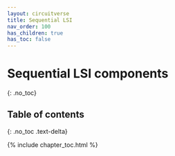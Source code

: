 ```yaml
---
layout: circuitverse
title: Sequential LSI
nav_order: 100
has_children: true
has_toc: false
---
```


# Sequential LSI components
{: .no_toc}

## Table of contents
{: .no_toc .text-delta}

{% include chapter_toc.html %}

